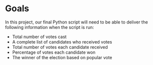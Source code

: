 # Goals
In this project, our final Python script will need to be able to deliver the following information when the script is run: 

* Total number of votes cast
* A complete list of candidates who received votes
* Total number of votes each candidate received
* Percentage of votes each candidate won
* The winner of the election based on popular vote
